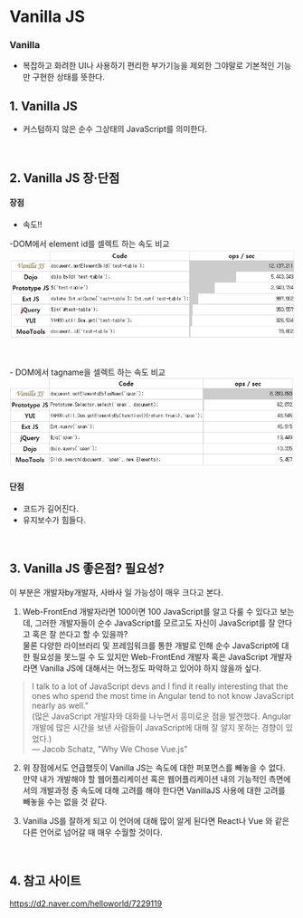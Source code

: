 # Vanilla JS 

### Vanilla 
- 복잡하고 화려한 UI나 사용하기 편리한 부가기능을 제외한 그야말로 기본적인 기능만 구현한 상태를 뜻한다.

## 1. Vanilla JS
- 커스텀하지 않은 순수 그상태의 JavaScript를 의미한다. 

<br>

## 2. Vanilla JS 장·단점

#### 장점
- 속도!!

\-DOM에서 element id를 셀렉트 하는 속도 비교 
![](../../img/VanillaJs1.png)

<br>

\- DOM에서 tagname을 셀렉트 하는 속도 비교 
![](../../img/VanillaJs2.png)

#### 단점 
- 코드가 길어진다. 
- 유지보수가 힘들다.

<br>

## 3. Vanilla JS 좋은점? 필요성? 
이 부분은 개발자by개발자, 사바사 일 가능성이 매우 크다고 본다. <br>

1. Web-FrontEnd 개발자라면 100이면 100 JavaScript를 알고 다룰 수 있다고 보는데, 그러한 개발자들이 순수 JavaScript를 모르고도 자신이 JavaScript를 잘 안다고 혹은 잘 쓴다고 할 수 있을까?<br>
물론 다양한 라이브러리 및 프레임워크를 통한 개발로 인해 순수 JavaScript에 대한 필요성을 못느낄 수 도 있지만 Web-FrontEnd 개발자 혹은 JavaScript 개발자라면 Vanilla JS에 대해서는 어느정도 파악하고 있어야 하지 않을까 싶다. <br>

>I talk to a lot of JavaScript devs and I find it really interesting that the ones who spend the most time in Angular tend to not know JavaScript nearly as well." <br>
(많은 JavaScript 개발자와 대화를 나누면서 흥미로운 점을 발견했다. Angular 개발에 많은 시간을 보낸 사람들이 JavaScript에 대해 잘 알지 못하는 경향이 있었다.) <br>
— Jacob Schatz, "Why We Chose Vue.js"

2. 위 장점에서도 언급했듯이 Vanilla JS는 속도에 대한 퍼포먼스를 빼놓을 수 없다. <br>
   만약 내가 개발해야 할 웹어플리케이션 혹은 웹어플리케이션 내의 기능적인 측면에서의 개발과정 중 속도에 대해 고려를 해야 한다면 VanillaJS 사용에 대한 고려를 빼놓을 수는 없을 것 같다. <br>

3. Vanilla JS를 잘하게 되고 이 언어에 대해 많이 알게 된다면 React나 Vue 와 같은 다른 언어로 넘어갈 때 매우 수월할 것이다.

<br>

## 4. 참고 사이트 
https://d2.naver.com/helloworld/7229119           